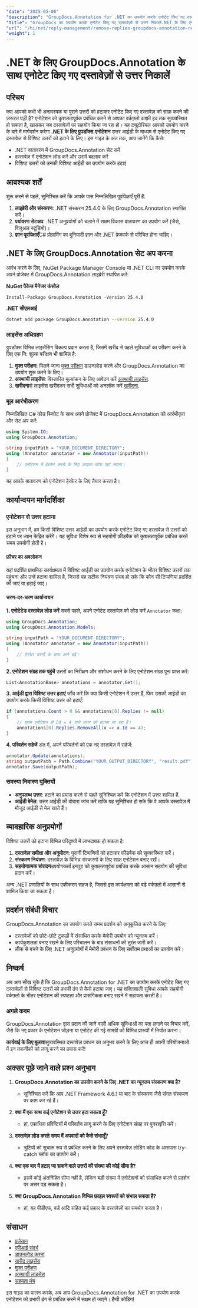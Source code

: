 ```yaml
---
"date": "2025-05-06"
"description": "GroupDocs.Annotation for .NET का उपयोग करके एनोटेट किए गए दस्तावेज़ों से उत्तरों को कुशलतापूर्वक हटाने का तरीका जानें। यह मार्गदर्शिका सेटअप, हेरफेर और व्यावहारिक अनुप्रयोगों को कवर करती है।"
"title": "GroupDocs का उपयोग करके एनोटेट किए गए दस्तावेज़ों से उत्तर निकालें.NET के लिए एनोटेशन एक चरण-दर-चरण मार्गदर्शिका"
"url": "/hi/net/reply-management/remove-replies-groupdocs-annotation-net/"
"weight": 1
---
```


# .NET के लिए GroupDocs.Annotation के साथ एनोटेट किए गए दस्तावेज़ों से उत्तर निकालें
## परिचय
क्या आपको कभी भी अनावश्यक या पुराने उत्तरों को हटाकर एनोटेट किए गए दस्तावेज़ को साफ़ करने की ज़रूरत पड़ी है? एनोटेशन को कुशलतापूर्वक प्रबंधित करने से आपका वर्कफ़्लो काफ़ी हद तक सुव्यवस्थित हो सकता है, खासकर जब दस्तावेज़ों पर सहयोग किया जा रहा हो। यह ट्यूटोरियल आपको उपयोग करने के बारे में मार्गदर्शन करेगा **.NET के लिए ग्रुपडॉक्स.एनोटेशन** उत्तर आईडी के माध्यम से एनोटेट किए गए दस्तावेज़ से विशिष्ट उत्तरों को हटाने के लिए। इस गाइड के अंत तक, आप जानेंगे कि कैसे:
- .NET वातावरण में GroupDocs.Annotation सेट करें
- दस्तावेज़ में एनोटेशन लोड करें और उसमें बदलाव करें
- विशिष्ट उत्तरों को उनकी विशिष्ट आईडी का उपयोग करके हटाएं

## आवश्यक शर्तें
शुरू करने से पहले, सुनिश्चित करें कि आपके पास निम्नलिखित पूर्वापेक्षाएँ पूरी हैं:
1. **लाइब्रेरी और संस्करण**: .NET संस्करण 25.4.0 के लिए GroupDocs.Annotation स्थापित करें।
2. **पर्यावरण सेटअप**: .NET अनुप्रयोगों को चलाने में सक्षम विकास वातावरण का उपयोग करें (जैसे, विज़ुअल स्टूडियो)।
3. **ज्ञान पूर्वापेक्षाएँ**C# प्रोग्रामिंग का बुनियादी ज्ञान और .NET फ्रेमवर्क से परिचित होना चाहिए।

## .NET के लिए GroupDocs.Annotation सेट अप करना
आरंभ करने के लिए, NuGet Package Manager Console या .NET CLI का उपयोग करके अपने प्रोजेक्ट में GroupDocs.Annotation लाइब्रेरी स्थापित करें:

**NuGet पैकेज मैनेजर कंसोल**
```shell
Install-Package GroupDocs.Annotation -Version 25.4.0
```

**.NET सीएलआई**
```bash
dotnet add package GroupDocs.Annotation --version 25.4.0
```

### लाइसेंस अधिग्रहण
ग्रुपडॉक्स विभिन्न लाइसेंसिंग विकल्प प्रदान करता है, जिसमें खरीद से पहले सुविधाओं का परीक्षण करने के लिए एक नि: शुल्क परीक्षण भी शामिल है:
1. **मुफ्त परीक्षण**: मिलने जाना [मुफ्त परीक्षण](https://releases.groupdocs.com/annotation/net/) डाउनलोड करने और GroupDocs.Annotation का उपयोग शुरू करने के लिए।
2. **अस्थायी लाइसेंस**: विस्तारित मूल्यांकन के लिए आवेदन करें [अस्थायी लाइसेंस](https://purchase.groupdocs.com/temporary-license/).
3. **खरीदना**से लाइसेंस खरीदकर सभी सुविधाओं को अनलॉक करें [खरीदना](https://purchase.groupdocs.com/buy).

### मूल आरंभीकरण
निम्नलिखित C# कोड स्निपेट के साथ अपने प्रोजेक्ट में GroupDocs.Annotation को आरंभीकृत और सेट अप करें:

```csharp
using System.IO;
using GroupDocs.Annotation;

string inputPath = "YOUR_DOCUMENT_DIRECTORY";
using (Annotator annotator = new Annotator(inputPath))
{
    // एनोटेशन में हेरफेर करने के लिए आपका कोड यहां जाएगा।
}
```
यह आपके वातावरण को एनोटेशन हेरफेर के लिए तैयार करता है।

## कार्यान्वयन मार्गदर्शिका
### एनोटेशन से उत्तर हटाना
इस अनुभाग में, हम किसी विशिष्ट उत्तर आईडी का उपयोग करके एनोटेट किए गए दस्तावेज़ से उत्तरों को हटाने पर ध्यान केंद्रित करेंगे। यह सुविधा विशेष रूप से सहयोगी फ़ीडबैक को कुशलतापूर्वक प्रबंधित करते समय उपयोगी होती है।

#### फ़ीचर का अवलोकन
यहां प्रदर्शित प्राथमिक कार्यक्षमता में विशिष्ट आईडी का उपयोग करके एनोटेशन के भीतर विशिष्ट उत्तरों तक पहुंचना और उन्हें हटाना शामिल है, जिससे यह सटीक नियंत्रण संभव हो सके कि कौन सी टिप्पणियां प्रदर्शित की जाएं या हटाई जाएं।

#### चरण-दर-चरण कार्यान्वयन
**1. एनोटेटेड दस्तावेज़ लोड करें**
सबसे पहले, अपने एनोटेट दस्तावेज़ को लोड करें `Annotator` कक्षा:

```csharp
using GroupDocs.Annotation;
using GroupDocs.Annotation.Models;

string inputPath = "YOUR_DOCUMENT_DIRECTORY";
using (Annotator annotator = new Annotator(inputPath))
{
    // हेरफेर चरणों के साथ आगे बढ़ें।
}
```

**2. एनोटेशन संग्रह तक पहुंचें**
उत्तरों का निरीक्षण और संशोधन करने के लिए एनोटेशन संग्रह पुनः प्राप्त करें:

```csharp
List<AnnotationBase> annotations = annotator.Get();
```

**3. आईडी द्वारा विशिष्ट उत्तर हटाएं**
जाँच करें कि क्या किसी एनोटेशन में उत्तर हैं, फिर उसकी आईडी का उपयोग करके किसी विशिष्ट उत्तर को हटाएँ:

```csharp
if (annotations.Count > 0 && annotations[0].Replies != null)
{
    // प्रथम एनोटेशन से Id = 4 वाले उत्तर को हटाया जा रहा है।
    annotations[0].Replies.RemoveAll(x => x.Id == 4);
}
```

**4. परिवर्तन सहेजें**
अंत में, अपने परिवर्तनों को एक नए दस्तावेज़ में सहेजें:

```csharp
annotator.Update(annotations);
string outputPath = Path.Combine("YOUR_OUTPUT_DIRECTORY", "result.pdf");
annotator.Save(outputPath);
```

### समस्या निवारण युक्तियों
- **अनुपलब्ध उत्तर**: हटाने का प्रयास करने से पहले सुनिश्चित करें कि एनोटेशन में उत्तर शामिल हैं.
- **आईडी बेमेल**: उत्तर आईडी की दोबारा जांच करें ताकि यह सुनिश्चित हो सके कि वे आपके दस्तावेज़ में मौजूद आईडी से मेल खाते हैं।

## व्यावहारिक अनुप्रयोगों
विशिष्ट उत्तरों को हटाना विभिन्न परिदृश्यों में लाभदायक हो सकता है:
1. **दस्तावेज़ समीक्षा और अनुमोदन**: पुरानी टिप्पणियों को हटाकर फीडबैक को सुव्यवस्थित करें।
2. **संस्करण नियंत्रण**: दस्तावेज़ के विभिन्न संस्करणों के लिए साफ़ एनोटेशन बनाए रखें।
3. **सहयोगात्मक संपादन**उपयोगकर्ता इनपुट को कुशलतापूर्वक प्रबंधित करके आसान सहयोग की सुविधा प्रदान करें।

अन्य .NET प्रणालियों के साथ एकीकरण सहज है, जिससे इस कार्यक्षमता को बड़े वर्कफ़्लो में आसानी से शामिल किया जा सकता है।

## प्रदर्शन संबंधी विचार
GroupDocs.Annotation का उपयोग करते समय प्रदर्शन को अनुकूलित करने के लिए:
- दस्तावेजों को छोटे-छोटे टुकड़ों में संसाधित करके मेमोरी उपयोग को न्यूनतम करें।
- कार्यकुशलता बनाए रखने के लिए परिचालन के बाद संसाधनों को तुरंत जारी करें।
- लीक से बचने के लिए .NET अनुप्रयोगों में मेमोरी प्रबंधन के लिए सर्वोत्तम प्रथाओं का उपयोग करें।

## निष्कर्ष
अब आप सीख चुके हैं कि GroupDocs.Annotation for .NET का उपयोग करके एनोटेट किए गए दस्तावेज़ों से विशिष्ट उत्तरों को प्रभावी ढंग से कैसे हटाया जाए। यह शक्तिशाली सुविधा आपके सहयोगी वर्कफ़्लो के भीतर एनोटेशन की स्पष्टता और प्रासंगिकता बनाए रखने में सहायता करती है।

### अगले कदम
GroupDocs.Annotation द्वारा प्रदान की जाने वाली अधिक सुविधाओं का पता लगाने पर विचार करें, जैसे कि नए प्रकार के एनोटेशन जोड़ना या एनोटेट की गई सामग्री को विभिन्न प्रारूपों में निर्यात करना।

**कार्यवाई के लिए बुलावा**सुव्यवस्थित दस्तावेज़ प्रबंधन का अनुभव करने के लिए आज ही अपनी परियोजनाओं में इन तकनीकों को लागू करने का प्रयास करें!

## अक्सर पूछे जाने वाले प्रश्न अनुभाग
1. **GroupDocs.Annotation का उपयोग करने के लिए .NET का न्यूनतम संस्करण क्या है?**
   - सुनिश्चित करें कि आप .NET Framework 4.6.1 या बाद के संस्करण जैसे संगत संस्करण पर काम कर रहे हैं।

2. **क्या मैं एक साथ कई एनोटेशन से उत्तर हटा सकता हूँ?**
   - हां, एकाधिक प्रविष्टियों में परिवर्तन लागू करने के लिए एनोटेशन संग्रह पर पुनरावृत्ति करें।

3. **दस्तावेज़ लोड करते समय मैं अपवादों को कैसे संभालूँ?**
   - त्रुटियों को सुचारू रूप से प्रबंधित करने के लिए अपने दस्तावेज़ लोडिंग कोड के आसपास try-catch ब्लॉक का उपयोग करें।

4. **क्या एक बार में हटाए जा सकने वाले उत्तरों की संख्या की कोई सीमा है?**
   - इसमें कोई अंतर्निहित सीमा नहीं है, लेकिन बड़ी संख्या में एनोटेशनों को संसाधित करने से प्रदर्शन पर असर पड़ सकता है।

5. **क्या GroupDocs.Annotation विभिन्न फ़ाइल स्वरूपों को संभाल सकता है?**
   - हां, यह पीडीएफ, वर्ड आदि सहित कई प्रकार के दस्तावेज़ों का समर्थन करता है।

## संसाधन
- [प्रलेखन](https://docs.groupdocs.com/annotation/net/)
- [एपीआई संदर्भ](https://reference.groupdocs.com/annotation/net/)
- [डाउनलोड करना](https://releases.groupdocs.com/annotation/net/)
- [खरीद लाइसेंस](https://purchase.groupdocs.com/buy)
- [मुफ्त परीक्षण](https://releases.groupdocs.com/annotation/net/)
- [अस्थायी लाइसेंस](https://purchase.groupdocs.com/temporary-license/)
- [सहयता मंच](https://forum.groupdocs.com/c/annotation/) 

इस गाइड का पालन करके, अब आप GroupDocs.Annotation for .NET का उपयोग करके एनोटेशन को प्रभावी ढंग से प्रबंधित करने में सक्षम हो जाएंगे। हैप्पी कोडिंग!